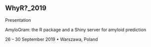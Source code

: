 ## WhyR?_2019

Presentation

AmyloGram: the R package and a Shiny server for amyloid prediction

26 – 30 September 2019 • Warszawa, Poland
